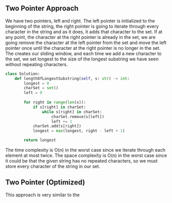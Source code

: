 ## Two Pointer Approach
We have two pointers, left and right. The left pointer is initialized to the beginning of the string, the right pointer is going to iterate through every character in the string and as it does, it adds that character to the set. If at any point, the character at the right pointer is already in the set, we are going remove the character at the left pointer from the set and move the left pointer once until the character at the right pointer is no longer in the set. The creates our sliding window, and each time we add a new character to the set, we set longest to the size of the longest substring we have seen without repeating characters.
``` python
class Solution:
    def lengthOfLongestSubstring(self, s: str) -> int:
        longest = 0
        charSet = set()
        left = 0
  
        for right in range(len(s)):
            if s[right] in charSet:
                while s[right] in charSet:
                    charSet.remove(s[left])
                    left += 1
            charSet.add(s[right])
            longest = max(longest, right - left + 1)

        return longest
```
The time complexity is O(n) in the worst case since we iterate through each element at most twice. The space complexity is O(n) in the worst case since it could be that the given string has no repeated characters, so we must store every character of the string in our set.
## Two Pointer (Optimized)
This approach is very similar to the 